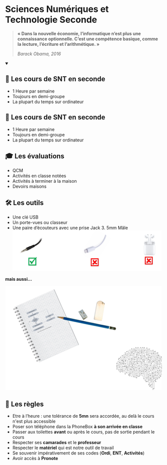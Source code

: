 # Sciences Numériques et Technologie Seconde

>__« Dans la nouvelle économie, l’informatique n’est plus une connaissance optionnelle. C’est une compétence basique, comme la lecture, l’écriture et l’arithmétique. »__
>
>_Barack Obama, 2016_



<details open>
    <summary><h2>📖 Les cours de SNT en seconde</h2></summary>

- 1 Heure par semaine 
-	Toujours en demi-groupe
-	La plupart du temps sur ordinateur



</details>

## 📖 Les cours de SNT en seconde
- 1 Heure par semaine 
-	Toujours en demi-groupe
-	La plupart du temps sur ordinateur



## 🎓 Les évaluations
-	QCM 
-	Activités en classe notées
-	Activités à terminer à la maison
-	Devoirs maisons


## 🛠 Les outils
-	Une clé USB 
-	Un porte-vues ou classeur
-	Une paire d’écouteurs avec une prise Jack 3. 5mm Mâle
![ecouteurs](https://raw.githubusercontent.com/abrugiere/snt/main/_res/0.0.ecouteurs.png "Pas de blueutooth ni Lightning Apple")

**mais aussi...**  

![Cahier crayon gomme cerveau](https://raw.githubusercontent.com/abrugiere/snt/main/_res/0.0.outils2.png "Mais à ne pas oublier")  


## 📜 Les règles
- Etre à l’heure : une tolérance de **5mn** sera accordée, au delà le cours n'est plus accessible
- Poser son téléphone dans la PhoneBox **à son arrivée en classe**
- Passer aux toilettes **avant** ou après le cours, pas de sortie pendant le cours
- Respecter ses **camarades** et le **professeur**
- Respecter le **matériel** qui est notre outil de travail
-	Se souvenir impérativement de ses codes (**Ordi**, **ENT**, **Activités**)
-	Avoir accès à **Pronote**
